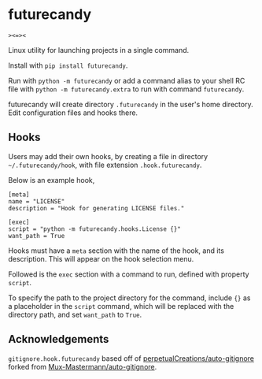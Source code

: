 # futurecandy
`><=><`

Linux utility for launching projects in a single command.

Install with `pip install futurecandy`.

Run with `python -m futurecandy` or add a command alias to your shell RC file with `python -m futurecandy.extra` to run with command `futurecandy`.

futurecandy will create directory `.futurecandy` in the user's home directory.
Edit configuration files and hooks there.

## Hooks
Users may add their own hooks, by creating a file in directory `~/.futurecandy/hook`, with file extension `.hook.futurecandy`.

Below is an example hook,
```
[meta]
name = "LICENSE"
description = "Hook for generating LICENSE files."

[exec]
script = "python -m futurecandy.hooks.License {}"
want_path = True
```

Hooks must have a `meta` section with the name of the hook, and its description.
This will appear on the hook selection menu.

Followed is the `exec` section with a command to run, defined with property `script`.

To specify the path to the project directory for the command, include `{}` as a placeholder in the `script` command, which will be replaced with the directory path, and set `want_path` to `True`.

## Acknowledgements
`gitignore.hook.futurecandy` based off of [perpetualCreations/auto-gitignore](https://github.com/perpetualCreations/auto-gitignore) forked from [Mux-Mastermann/auto-gitignore](https://github.com/Mux-Mastermann/auto-gitignore).
